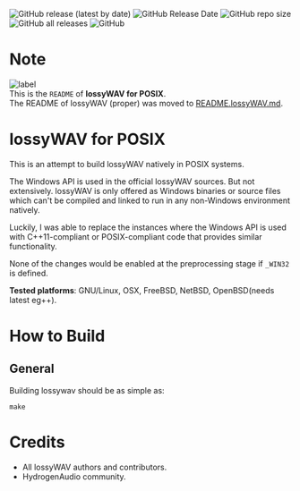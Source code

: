 ![GitHub release (latest by date)](https://img.shields.io/github/v/release/Sound-Linux-More/lossywav-for-linux)
![GitHub Release Date](https://img.shields.io/github/release-date/Sound-Linux-More/lossywav-for-linux)
![GitHub repo size](https://img.shields.io/github/repo-size/Sound-Linux-More/lossywav-for-linux)
![GitHub all releases](https://img.shields.io/github/downloads/Sound-Linux-More/lossywav-for-linux/total)
![GitHub](https://img.shields.io/github/license/Sound-Linux-More/lossywav-for-linux)

# Note
![label](lossyWAV.png)  
This is the `README` of **lossyWAV for POSIX**.  
The README of lossyWAV (proper) was moved to [README.lossyWAV.md](README.lossyWAV.md).

# lossyWAV for POSIX

This is an attempt to build lossyWAV natively in POSIX systems.

The Windows API is used in the official lossyWAV sources. But not extensively.
lossyWAV is only offered as Windows binaries or source files which can't be
compiled and linked to run in any non-Windows environment natively.

Luckily, I was able to replace the instances where the Windows API is used
with C++11-compliant or POSIX-compliant code that provides similar
functionality.

None of the changes would be enabled at the preprocessing stage if `_WIN32` is
defined.

**Tested platforms**: GNU/Linux, OSX, FreeBSD, NetBSD, OpenBSD(needs latest eg++).

# How to Build

## General

Building lossywav should be as simple as:

```
make
```

# Credits
* All lossyWAV authors and contributors.
* HydrogenAudio community.
